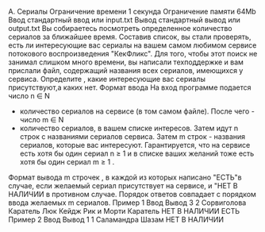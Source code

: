 A. Сериалы
Ограничение времени	1 секунда
Ограничение памяти	64Mb
Ввод	стандартный ввод или input.txt
Вывод	стандартный вывод или output.txt
Вы собираетесь посмотреть определенное количество сериалов за ближайшее время. Составив список, вы стали проверять, есть ли интересующие вас сериалы на вашем самом любимом сервисе потокового воспроизведения "КекФликс". Для того, чтобы этот поиск не занимал слишком много времени, вы написали техподдержке и вам прислали файл, содержащий названия всех сериалов, имеющихся у сервиса. Определите , какие интересующие вас сериалы присутствуют,а каких нет.
Формат ввода
На вход программе подается число 
n
∈
N
 - количество сериалов на сервисе (в том самом файле). После чего - число 
m
∈
N
 - количество сериалов, в вашем списке интересов. Затем идут 
n
 строк с названиями  сериалов сервиса. Затем 
m
 строк - названия сериалов, которые вас интересуют. 
Гарантируется, что на сервисе есть хотя бы один сериал 
n
≥
1
 и в списке ваших желаний тоже есть хотя бы один сериал 
m
≥
1
.

Формат вывода
m
 строчек , в каждой из которых написано "ЕСТЬ"в случае, если желаемый сериал присутствует на сервисе, и "НЕТ В НАЛИЧИИ в противном случае. Порядок ответов совпадает с порядком ввода желаемых m сериалов.
Пример 1
Ввод
Вывод
3
2
Сорвиголова
Каратель
Люк Кейдж
Рик и Морти
Каратель
НЕТ В НАЛИЧИИ
ЕСТЬ
Пример 2
Ввод
Вывод
1
1
Саламандра
Шазам
НЕТ В НАЛИЧИИ